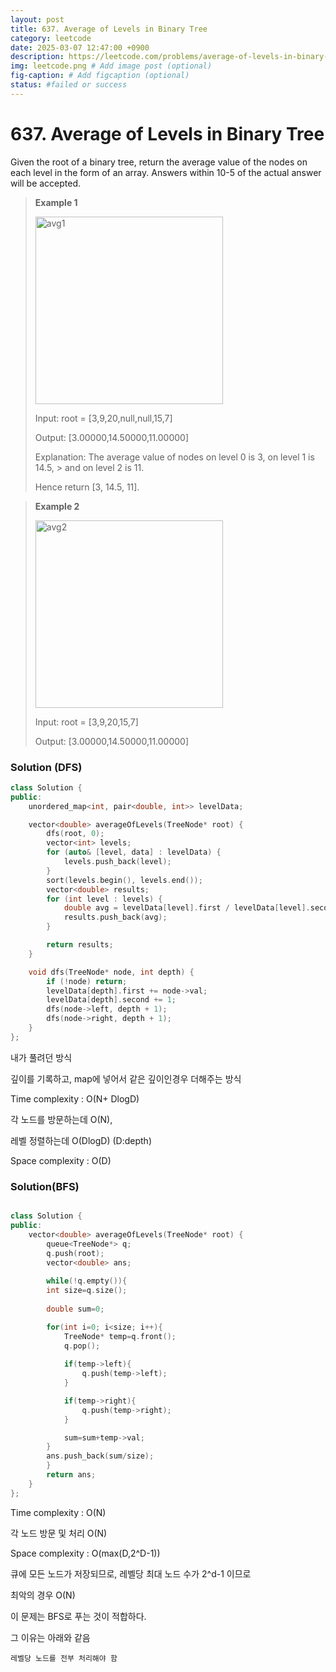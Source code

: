 ```yaml
---
layout: post
title: 637. Average of Levels in Binary Tree
category: leetcode
date: 2025-03-07 12:47:00 +0900
description: https://leetcode.com/problems/average-of-levels-in-binary-tree/description/?envType=study-plan-v2&envId=top-interview-150
img: leetcode.png # Add image post (optional)
fig-caption: # Add figcaption (optional)
status: #failed or success
---
```


# 637. Average of Levels in Binary Tree

Given the root of a binary tree, return the average value of the nodes on each level in the form of an array. Answers within 10-5 of the actual answer will be accepted.
 

> **Example 1**
> 
> <img src="/avg1-tree.jpg" alt="avg1" width="300"/>
> 
> Input: root = [3,9,20,null,null,15,7]
> 
> Output: [3.00000,14.50000,11.00000]
> 
> Explanation: The average value of nodes on level 0 is 3, on level 1 is 14.5, > and on level 2 is 11.
> 
> Hence return [3, 14.5, 11].


> **Example 2**
> 
> <img src="/avg2-tree.jpg" alt="avg2" width="300"/>
> 
> Input: root = [3,9,20,15,7]
> 
> Output: [3.00000,14.50000,11.00000]


### Solution (DFS)
```cpp
class Solution {
public:
    unordered_map<int, pair<double, int>> levelData; 

    vector<double> averageOfLevels(TreeNode* root) {
        dfs(root, 0); 
        vector<int> levels; 
        for (auto& [level, data] : levelData) {
            levels.push_back(level);
        }
        sort(levels.begin(), levels.end());
        vector<double> results;
        for (int level : levels) {
            double avg = levelData[level].first / levelData[level].second; 
            results.push_back(avg);
        }

        return results;
    }

    void dfs(TreeNode* node, int depth) {
        if (!node) return;
        levelData[depth].first += node->val;
        levelData[depth].second += 1;
        dfs(node->left, depth + 1);
        dfs(node->right, depth + 1);
    }
};
```

내가 풀려던 방식

깊이를 기록하고, map에 넣어서 같은 깊이인경우 더해주는 방식

Time complexity : O(N+ DlogD)

각 노드를 방문하는데 O(N),

레벨 정렬하는데 O(DlogD) (D:depth)

Space complexity : O(D)



### Solution(BFS)
```cpp

class Solution {
public:
    vector<double> averageOfLevels(TreeNode* root) {
        queue<TreeNode*> q;
        q.push(root);
        vector<double> ans;
    
        while(!q.empty()){
        int size=q.size();
        
        double sum=0;

        for(int i=0; i<size; i++){
            TreeNode* temp=q.front();
            q.pop();
            
            if(temp->left){
                q.push(temp->left);
            }

            if(temp->right){
                q.push(temp->right);
            }

            sum=sum+temp->val;
        }
        ans.push_back(sum/size);
        }
        return ans;
    }
};
```

Time complexity : O(N)

각 노드 방문 및 처리 O(N)

Space complexity : O(max(D,2^D-1))

큐에 모든 노드가 저장되므로, 레벨당 최대 노드 수가 2^d-1 이므로

최악의 경우 O(N)


이 문제는 BFS로 푸는 것이 적합하다. 

그 이유는 아래와 같음

`레벨당 노드를 전부 처리해야 함`


